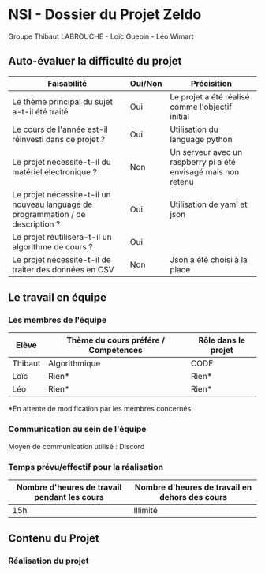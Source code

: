 # NSI - Dossier du Projet Zeldo
Groupe Thibaut LABROUCHE - Loïc Guepin - Léo Wimart

## Auto-évaluer la difficulté du projet
| Faisabilité | Oui/Non | Précisition |
| ----------- | ------- | ----------- |
| Le thème principal du sujet a-t-il été traité | Oui | Le projet a été réalisé comme l'objectif initial |
| Le cours de l'année est-il réinvesti dans ce projet ? | Oui | Utilisation du language python |
| Le projet nécessite-t-il du matériel électronique ? | Non | Un serveur avec un raspberry pi a été envisagé mais non retenu |
| Le projet nécessite-t-il un nouveau language de programmation / de description ? | Oui | Utilisation de yaml et json |
| Le projet réutilisera-t-il un algorithme de cours ? | Oui | |
| Le projet nécessite-t-il de traiter des données en CSV | Non | Json a été choisi à la place |

## Le travail en équipe
### Les membres de l'équipe

| Elève | Thème du cours préfére / Compétences | Rôle dans le projet |
| ----- | ------------------------------------ | ------------------- |
| Thibaut | Algorithmique | CODE |
| Loïc | Rien* | Rien* |
| Léo | Rien* | Rien* |
*En attente de modification par les membres concernés
### Communication au sein de l'équipe

Moyen de communication utilisé : Discord

### Temps prévu/effectif pour la réalisation

| Nombre d'heures de travail pendant les cours | Nombre d'heures de travail en dehors des cours |
| -------------------------------------------- | ---------------------------------------------- |
| 15h | Illimité |

## Contenu du Projet
### Réalisation du projet
